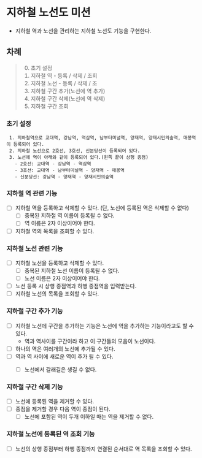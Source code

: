 # 지하철 노선도 미션
- 지하철 역과 노선을 관리하는 지하철 노선도 기능을 구현한다.

## 차례
> 0. 초기 설정
> 1. 지하철 역  - 등록 / 삭제 / 조회
> 2. 지하철 노선 - 등록 / 삭제 / 조
> 3. 지하철 구간 추가(노선에 역 추가)
> 4. 지하철 구간 삭제(노선에 역 삭제)
> 5. 지하철 구간 조회

### 초기 설정 
```
 1. 지하철역으로 교대역, 강남역, 역삼역, 남부터미널역, 양재역, 양재시민의숲역, 매봉역이 등록되어 있다.
 2. 지하철 노선으로 2호선, 3호선, 신분당선이 등록되어 있다.
 3. 노선에 역이 아래와 같이 등록되어 있다.(왼쪽 끝이 상행 종점)
   - 2호선: 교대역 - 강남역 - 역삼역
   - 3호선: 교대역 - 남부터미널역 - 양재역 - 매봉역
   - 신분당선: 강남역 - 양재역 - 양재시민의숲역
 ```

### 지하철 역 관련 기능
- [ ] 지하철 역을 등록하고 삭제할 수 있다. (단, 노선에 등록된 역은 삭제할 수 없다)
    - [ ] 중복된 지하철 역 이름이 등록될 수 없다.
    - [ ] 역 이름은 2자 이상이어야 한다.
- [ ] 지하철 역의 목록을 조회할 수 있다.

### 지하철 노선 관련 기능
- [ ] 지하철 노선을 등록하고 삭제할 수 있다.
    - [ ] 중복된 지하철 노선 이름이 등록될 수 없다.
    - [ ] 노선 이름은 2자 이상이어야 한다.
- [ ] 노선 등록 시 상행 종점역과 하행 종점역을 입력받는다. 
- [ ] 지하철 노선의 목록을 조회할 수 있다.

### 지하철 구간 추가 기능
- [ ] 지하철 노선에 구간을 추가하는 기능은 노선에 역을 추가하는 기능이라고도 할 수 있다.
  - 역과 역사이를 구간이라 하고 이 구간들의 모음이 노선이다.  
- [ ] 하나의 역은 여러개의 노선에 추가될 수 있다.
- [ ] 역과 역 사이에 새로운 역이 추가 될 수 있다.
    - [ ] 노선에서 갈래길은 생길 수 없다.


### 지하철 구간 삭제 기능
- [ ] 노선에 등록된 역을 제거할 수 있다.
- [ ] 종점을 제거할 경우 다음 역이 종점이 된다.
    - [ ] 노선에 포함된 역이 두개 이하일 때는 역을 제거할 수 없다.

### 지하철 노선에 등록된 역 조회 기능
- [ ] 노선의 상행 종점부터 하행 종점까지 연결된 순서대로 역 목록을 조회할 수 있다.
